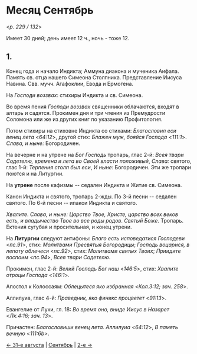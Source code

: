 
# Месяц Сентябрь

<*p. 229 / 132*>

Имеет 30 дней; день имеет 12 ч., ночь - тоже 12.

## 1.

Конец года и начало Индикта; Аммуна диакона и мученика Аифала. 
Память св. отца нашего Симеона Столпника. 
Представление Иисуса Навина. 
Свв. мучч. Агафоклии, Евода и Ермогена.

На *Господи воззвах*: стихиры Индикта и св. Симеона. 

Во время пения *Господи воззвах* священники облачаются, входят в алтарь и садятся. 
Прокимен дня и три чтения из Премудрости Соломона или же из других книг по указанию Профитология.  

Потом стихиры на стиховне Индикта со стихами: *Благословил еси венец лета* <*64:12*>, другой стих: 
*Блажен муж, бояйся Господа* <*111:1*>. *Слава, и ныне:* Богородичен.

На вечерне и на утрене на *Бог Господь* тропарь, глас 2-й: *Всея твари Содетелю, времена 
и лета во Своей власти положивый*, *Слава:* святого, глас 1-й: *Терпения столп был еси*, 
*И ныне:* Богородичен. Эти же тропари поются и на Литургии.

На **утрене** после кафизмы -- седален Индикта и Житие св. Симеона. 

Канон Индикта и святого, тропарь 2-жды. 
По 3-й песни -- седален святого. 
По 6-й песни -- ипакои Индикта и святого.
 
*Хвалите*. *Слава, и ныне: Царство Твое, Христе, царство всех веков есть, и владычество Твое 
во все роды родов*. 
*Святый Боже*. Тропарь. Ектения сугубая и просительная, и конец утрени.

На **Литургии** следуют антифоны: *Благо есть исповедатися Господеви* <*пс.91*>, стих: *Молитвами 
Пресвятыя Богородицы*; 
*Господь воцарися, в лепоту облечеся* <*пс.92*>, стих: *Молитвами святых Твоих*; 
*Приидите воспоим* <*пс.94*>, *Всея твари Содетелю*. 

Прокимен, глас 2-й: *Велий Господь Бог наш* <*146:5*>, стих: *Хвалите отроцы Господа* <*146:1*>. 

Апостол к Колоссаям: *Облецытеся яко избранная* <*Кол.3:12; зач. 258*>. 

Аллилуиа, глас 4-й: *Праведник, яко финикс процветет* <*91:13*>. 

Евангелие от Луки, гл. 18: *Во время оно, вниде Иисус в Назарет* <*Лк.4:16; зач. 13*>. 

Причастен: *Благословиши венец лета. Аллилуиа* <*64:12*>, *В память вечную* <*111:6b*>.

[← 31-е августа](../08_august/08_31_GMT.ru.md) | [Сентябрь](README.md#1-й) | [2-е →](09_02_GMT.ru.md)
